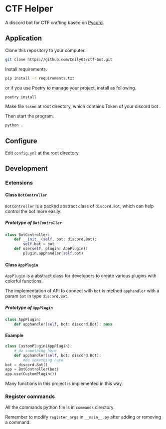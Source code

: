 # CTF Helper

A discord bot for CTF crafting based on [Pycord](https://pycord.dev/github).

## Application

Clone this repository to your computer.

```bash
git clone https://github.com/Cnily03/ctf-bot.git
```

Install requirements.

```bash
pip install -r requirements.txt
```

or if you use Poetry to manage your project, install as following.

```bash
poetry install
```

Make file `token` at root directory, which contains Token of your discord bot .

Then start the program.

```bash
python .
```

## Configure

Edit `config.yml` at the root directory.

## Development

### Extensions

#### Class `BotController`

`BotController` is a packed abstract class of `discord.Bot`, which can help control the bot more easily.

##### Prototype of `BotController`

```python
class BotController:
    def __init__(self, bot: discord.Bot):
        self.bot = bot
    def use(self, plugin: AppPlugin):
        plugin.apphandler(self.bot)
```

#### Class `AppPlugin`

`AppPlugin` is a abstract class for developers to create various plugins with colorful functions.

The implementation of API to connect with `bot` is method `apphandler` with a param `bot` in type `discord.Bot`.

##### Prototype of `AppPlugin`

```python
class AppPlugin:
    def apphandler(self, bot: discord.Bot): pass
```

#### Example

```python
class CustomPlugin(AppPlugin):
    # do something here
    def apphandler(self, bot: discord.Bot):
        #do something here
bot = discord.Bot()
app = BotController(bot)
app.use(CustomPlugin())
```

Many functions in this project is implemented in this way.

### Register commands

All the commands python file is in `commands` directory.

Remember to modify `register_args` in `__main__.py` after adding  or removing a command.
